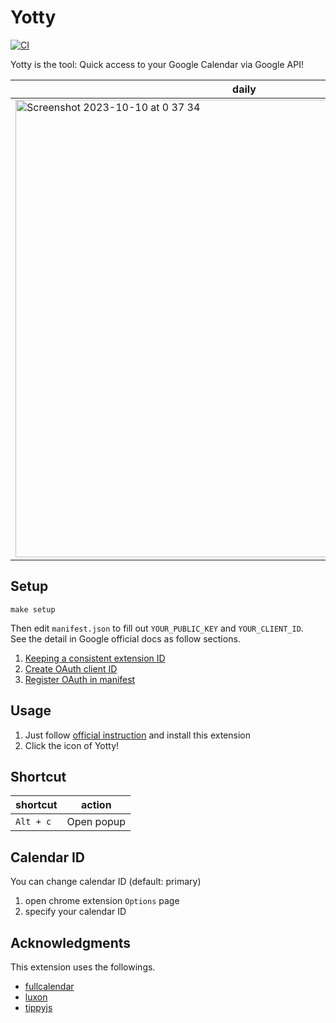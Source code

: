 # Yotty

[![CI](https://github.com/blue0513/Yotty/actions/workflows/ci.yml/badge.svg)](https://github.com/blue0513/Yotty/actions/workflows/ci.yml)

Yotty is the tool: Quick access to your Google Calendar via Google API!

| daily | weekly |
|---|---|
| <img width="732" alt="Screenshot 2023-10-10 at 0 37 34" src="https://github.com/blue0513/Yotty/assets/8979468/26723d70-9b4e-4460-8868-37a2fbbd495d"> | <img width="725" alt="Screenshot 2023-10-10 at 0 37 48" src="https://github.com/blue0513/Yotty/assets/8979468/df48cb8b-5c02-486d-9e9f-fd3b9a5748be"> |
 
## Setup

```shell
make setup
```

Then edit `manifest.json` to fill out `YOUR_PUBLIC_KEY` and `YOUR_CLIENT_ID`.  
See the detail in Google official docs as follow sections.

1. [Keeping a consistent extension ID](https://developer.chrome.com/docs/extensions/mv3/tut_oauth/#keep-consistent-id)
1. [Create OAuth client ID](https://developer.chrome.com/docs/extensions/mv3/tut_oauth/#oauth_client)
1. [Register OAuth in manifest](https://developer.chrome.com/docs/extensions/mv3/tut_oauth/#oauth_registration)

## Usage

1. Just follow [official instruction](https://developer.chrome.com/docs/extensions/) and install this extension
1. Click the icon of Yotty!

## Shortcut

| shortcut  | action     |
|-----------|------------|
| `Alt + c` | Open popup |

## Calendar ID

You can change calendar ID (default: primary)

1. open chrome extension `Options` page
2. specify your calendar ID

## Acknowledgments

This extension uses the followings.

- [fullcalendar](https://github.com/fullcalendar/fullcalendar)
- [luxon](https://github.com/moment/luxon/)
- [tippyjs](https://github.com/atomiks/tippyjs)
